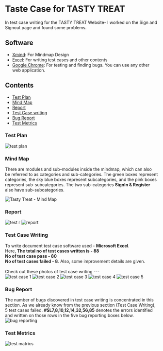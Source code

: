 # Taste Case for TASTY TREAT
In test case writing for the TASTY TREAT Website- I worked on the Sign and Signout page and found some problems. 

## Software 
- [Xmind](https://xmind.app): For Mindmap Design
- [Excel](): For writing test cases and other contents
- [Google Chrome](https://www.google.com/chrome): For testing and finding bugs. You can use any other web application.
  
## Contents
- [Test Plan](#test-plan) 
- [Mind Map](#mind-map)
- [Report](#report)
- [Test Case writing](#test-case-writing)
- [Bug Report](#bug-report)
- [Test Metrics](#test-metrics) 


### Test Plan
![test plan](https://github.com/rashadkhan97/Taste-Case-for-TASTY-TREAT/assets/76771109/ba2b1534-c0db-48bc-abdb-f4e7cb749e5e)

### Mind Map
There are modules and sub-modules inside the mindmap, which can also be referred to as categories and sub-categories. The green boxes represent categories, the sky blue boxes represent subcategories, and the pink boxes represent sub-subcategories. The two sub-categories **SignIn & Register** also have sub-subcategories.

![Tasty Treat - Mind Map](https://github.com/rashadkhan97/Taste-Case-for-TASTY-TREAT/assets/76771109/79a53b3a-fda6-4034-b942-2cc8d516342f)

### Report
![test r](https://github.com/rashadkhan97/Taste-Case-for-TASTY-TREAT/assets/76771109/e6ef87aa-9366-4ae8-a2f8-256ab63f5b33)
![report](https://github.com/rashadkhan97/Taste-Case-for-TASTY-TREAT/assets/76771109/035bf8ae-ff2d-463d-aac6-29255476dce8)

### Test Case Writing
To write document test case software used - **Microsoft Excel**. 
<br>Here, **The total no of test cases written is - 88**  </br> **No of test case pass - 80** <br>**No of test cases failed - 8**. Also, some improvement details are given.</br>
<br> Check out these photos of test case writing --- </br>
![test case 1](https://github.com/rashadkhan97/Taste-Case-for-TASTY-TREAT/assets/76771109/8a181ea1-a069-4769-8bed-b01f07dbc15c)
![test case 2](https://github.com/rashadkhan97/Taste-Case-for-TASTY-TREAT/assets/76771109/a0d50a95-6659-48a1-8565-d89cb59f48d8)
![test case 3](https://github.com/rashadkhan97/Taste-Case-for-TASTY-TREAT/assets/76771109/7b2bdb0c-79db-453d-9c2c-b9b5aae30bdc)
![test case 4](https://github.com/rashadkhan97/Taste-Case-for-TASTY-TREAT/assets/76771109/99dc6bd8-b2a9-456b-8fae-a0034eabb626)
![test case 5](https://github.com/rashadkhan97/Taste-Case-for-TASTY-TREAT/assets/76771109/1c3ab120-7caf-4156-b280-926490186f23)

### Bug Report
The number of bugs discovered in test case writing is concentrated in this section. As we already know from the previous section (Test Case Writing), 5 test cases failed. **#SL7,8,10,12,14,32,56,85** denotes the errors identified and written on those rows in the five bug reporting boxes below.
![bug reporting](https://github.com/rashadkhan97/Taste-Case-for-TASTY-TREAT/assets/76771109/1eb797af-445c-4302-9751-821f563e8cf7)

### Test Metrics
![test matrics](https://github.com/rashadkhan97/Taste-Case-for-TASTY-TREAT/assets/76771109/d4081c95-5ff9-4123-98fa-b80edae2117b)


